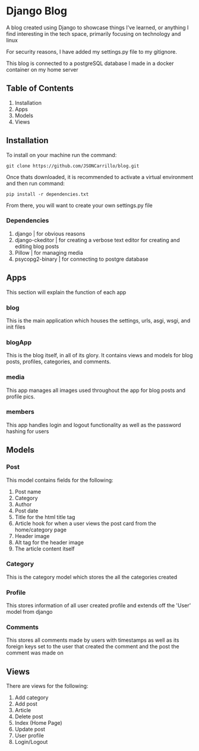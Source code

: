 # Django Blog

A blog created using Django to showcase things I've learned, or anything I find interesting in the tech space, primarily focusing on technology and linux

For security reasons, I have added my settings.py file to my gitignore.

This blog is connected to a postgreSQL database I made in a docker container on my home server

## Table of Contents

1. Installation
2. Apps
3. Models
4. Views

## Installation

To install on your machine run the command:

    git clone https://github.com/JSONCarrillo/blog.git

Once thats downloaded, it is recommended to activate a virtual environment and then run command:
    
    pip install -r dependencies.txt

From there, you will want to create your own settings.py file

### Dependencies

1. django | for obvious reasons
2. django-ckeditor | for creating a verbose text editor for creating and editing blog posts
3. Pillow | for managing media
4. psycopg2-binary | for connecting to postgre database

## Apps

This section will explain the function of each app

### blog

This is the main application which houses the settings, urls, asgi, wsgi, and init files

### blogApp

This is the blog itself, in all of its glory. It contains views and models for blog posts, profiles, categories, and comments.

### media

This app manages all images used throughout the app for blog posts and profile pics.

### members

This app handles login and logout functionality as well as the password hashing for users

## Models

### Post

This model contains fields for the following:

1. Post name
2. Category
3. Author
4. Post date
5. Title for the html title tag
6. Article hook for when a user views the post card from the home/category page
7. Header image
8. Alt tag for the header image
9. The article content itself

### Category

This is the category model which stores the all the categories created

### Profile

This stores information of all user created profile and extends off the 'User' model from django

### Comments

This stores all comments made by users with timestamps as well as its foreign keys set to the user that created the comment and the post the comment was made on

## Views

There are views for the following:

1. Add category
2. Add post
3. Article
4. Delete post
5. Index (Home Page)
6. Update post
7. User profile
8. Login/Logout

